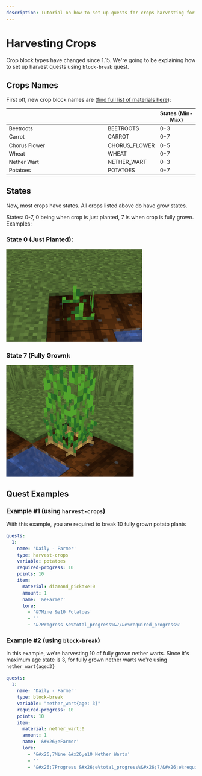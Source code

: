 ```yaml
---
description: Tutorial on how to set up quests for crops harvesting for 1.15 or higher
---
```


# Harvesting Crops

Crop block types have changed since 1.15. We're going to be explaining how to set up harvest quests using `block-break` quest.&#x20;

## Crops Names

First off, new crop block names are ([find full list of materials here](https://hub.spigotmc.org/javadocs/bukkit/org/bukkit/Material.html)):

<table><thead><tr><th width="249.33333333333331"></th><th></th><th>States (Min-Max)</th></tr></thead><tbody><tr><td>Beetroots</td><td>BEETROOTS</td><td>0-3</td></tr><tr><td>Carrot</td><td>CARROT</td><td>0-7</td></tr><tr><td>Chorus Flower</td><td>CHORUS_FLOWER</td><td>0-5</td></tr><tr><td>Wheat</td><td>WHEAT</td><td>0-7</td></tr><tr><td>Nether Wart</td><td>NETHER_WART</td><td>0-3</td></tr><tr><td>Potatoes</td><td>POTATOES</td><td>0-7</td></tr></tbody></table>



## States

Now, most crops have states. All crops listed above do have grow states.&#x20;

States: 0-7, 0 being when crop is just planted, 7 is when crop is fully grown. Examples:

### State 0 (Just Planted):

![](<../.gitbook/assets/image (1).png>)



### State 7 (Fully Grown):

![](../.gitbook/assets/image.png)

## Quest Examples

### Example #1 (using `harvest-crops`)

With this example, you are required to break 10 fully grown potato plants

```yaml
quests:
  1:
    name: 'Daily - Farmer' 
    type: harvest-crops
    variable: potatoes
    required-progress: 10 
    points: 10 
    item: 
      material: diamond_pickaxe:0
      amount: 1
      name: '&eFarmer'
      lore:
        - '&7Mine &e10 Potatoes'
        - ''
        - '&7Progress &e%total_progress%&7/&e%required_progress%'
```

### Example #2 (using `block-break`)

In this example, we're harvesting 10 of fully grown nether warts. Since it's maximum age state is 3, for fully grown nether warts we're using `nether_wart{age:3}`

```yml
quests:
  1:
    name: 'Daily - Farmer' 
    type: block-break
    variable: "nether_wart{age: 3}"
    required-progress: 10 
    points: 10 
    item: 
      material: nether_wart:0
      amount: 1
      name: '&#x26;eFarmer'
      lore:
        - '&#x26;7Mine &#x26;e10 Nether Warts'
        - ''
        - '&#x26;7Progress &#x26;e%total_progress%&#x26;7/&#x26;e%required_progress%'
```


